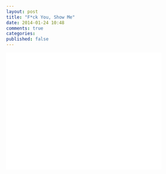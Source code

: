 ```yaml
---
layout: post
title: "F*ck You, Show Me"
date: 2014-01-24 10:48
comments: true
categories:
published: false
---
```


<iframe width="420" height="315" src="//www.youtube.com/embed/5ydqjqZ_3oc" frameborder="0" allowfullscreen></iframe>